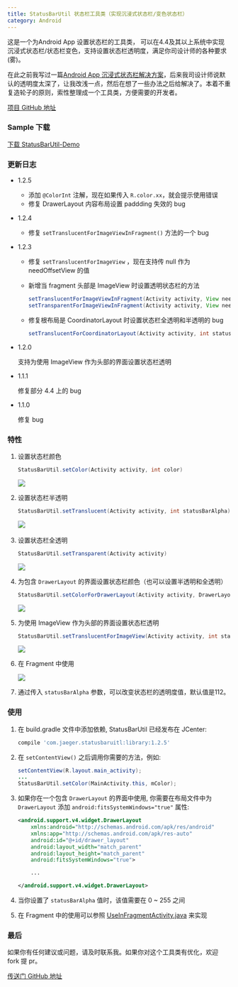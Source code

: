 ```yaml
---
title: StatusBarUtil 状态栏工具类（实现沉浸式状态栏/变色状态栏）
category: Android 
---
```


这是一个为Android App 设置状态栏的工具类， 可以在4.4及其以上系统中实现 沉浸式状态栏/状态栏变色，支持设置状态栏透明度，满足你司设计师的各种要求(雾)。

在此之前我写过一篇[Android App 沉浸式状态栏解决方案](http://laobie.github.io/android/2016/02/15/status-bar-demo.html)，后来我司设计师说默认的透明度太深了，让我改浅一点，然后在想了一些办法之后给解决了。本着不重复造轮子的原则，索性整理成一个工具类，方便需要的开发者。

[项目 GitHub 地址](https://github.com/laobie/StatusBarUtil)

### Sample 下载
[下载 StatusBarUtil-Demo](http://fir.im/5mnp)

### 更新日志
+  1.2.5

	- 添加 `@ColorInt` 注解，现在如果传入 `R.color.xx`，就会提示使用错误
	- 修复 DrawerLayout 内容布局设置 paddding 失效的 bug
	
+  1.2.4

   - 修复 `setTranslucentForImageViewInFragment()` 方法的一个 bug

+  1.2.3

   - 修复 `setTranslucentForImageView` ，现在支持传 null 作为 needOffsetView 的值

   - 新增当 fragment 头部是 ImageView 时设置透明状态栏的方法

     ``` java
     setTranslucentForImageViewInFragment(Activity activity, View needOffsetView)
     setTransparentForImageViewInFragment(Activity activity, View needOffsetView)
     ```

   - 修复根布局是 CoordinatorLayout 时设置状态栏全透明和半透明的 bug

     ``` java
     setTranslucentForCoordinatorLayout(Activity activity, int statusBarAlpha)
     ```


- 1.2.0

    支持为使用 ImageView 作为头部的界面设置状态栏透明

- 1.1.1

    修复部分 4.4 上的 bug

- 1.1.0

    修复 bug

### 特性

1. 设置状态栏颜色

   ```java
   StatusBarUtil.setColor(Activity activity, int color)
   ```

   ![](https://raw.githubusercontent.com/laobie/StatusBarUtil/master/img/set_color.png)

2. 设置状态栏半透明

   ```java
   StatusBarUtil.setTranslucent(Activity activity, int statusBarAlpha)
   ```

   ![](https://raw.githubusercontent.com/laobie/StatusBarUtil/master/img/set_translucnet.png)
​
​	
3. 设置状态栏全透明

   ```java
   StatusBarUtil.setTransparent(Activity activity)
   ```

   ![](https://raw.githubusercontent.com/laobie/StatusBarUtil/master/img/set_transparent.png)

4. 为包含 `DrawerLayout` 的界面设置状态栏颜色（也可以设置半透明和全透明）

   ```java
   StatusBarUtil.setColorForDrawerLayout(Activity activity, DrawerLayout drawerLayout, int color)
   ```

   ![](https://raw.githubusercontent.com/laobie/StatusBarUtil/master/img/set_color_for_drawer_layout.png)

5. 为使用 ImageView 作为头部的界面设置状态栏透明

   ```java
   StatusBarUtil.setTranslucentForImageView(Activity activity, int statusBarAlpha, View needOffsetView)
   ```

   ![](https://raw.githubusercontent.com/laobie/StatusBarUtil/master/img/set_for_image_view_page.png)

6. 在 Fragment 中使用

   ![](http://ac-qygvx1cc.clouddn.com/f79b11ecae3b6043.gif)

7. 通过传入 `statusBarAlpha` 参数，可以改变状态栏的透明度值，默认值是112。


### 使用

1. 在 build.gradle 文件中添加依赖, StatusBarUtil 已经发布在 JCenter:

   ```groovy
   compile 'com.jaeger.statusbaruitl:library:1.2.5'
   ```

2. 在 `setContentView()` 之后调用你需要的方法，例如:

   ```java
   setContentView(R.layout.main_activity);
   ...
   StatusBarUtil.setColor(MainActivity.this, mColor);
   ```

3. 如果你在一个包含 `DrawerLayout` 的界面中使用, 你需要在布局文件中为 `DrawerLayout` 添加 `android:fitsSystemWindows="true"` 属性:

   ```xml
   <android.support.v4.widget.DrawerLayout
       xmlns:android="http://schemas.android.com/apk/res/android"
       xmlns:app="http://schemas.android.com/apk/res-auto"
       android:id="@+id/drawer_layout"
       android:layout_width="match_parent"
       android:layout_height="match_parent"
       android:fitsSystemWindows="true">

       ...

   </android.support.v4.widget.DrawerLayout>
   ```

4. 当你设置了 `statusBarAlpha` 值时，该值需要在 0 ~ 255 之间

5. 在 Fragment 中的使用可以参照 [UseInFragmentActivity.java](https://github.com/laobie/StatusBarUtil/blob/master/sample/src/main/java/com/jaeger/statusbarutil/UseInFragmentActivity.java) 来实现

### 最后
如果你有任何建议或问题，请及时联系我。如果你对这个工具类有优化，欢迎 fork 提 pr。

[传送门 GitHub 地址](https://github.com/laobie/StatusBarUtil)


